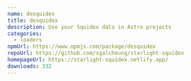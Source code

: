```yaml
---
name: desquidex
title: desquidex
description: Use your Squidex data in Astro projects
categories:
  - loaders
npmUrl: https://www.npmjs.com/package/desquidex
repoUrl: https://github.com/sgalcheung/starlight-squidex
homepageUrl: https://starlight-squidex.netlify.app/
downloads: 332
---
```

